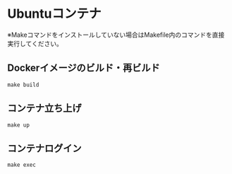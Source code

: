 # Ubuntuコンテナ

※Makeコマンドをインストールしていない場合はMakefile内のコマンドを直接実行してください。

## Dockerイメージのビルド・再ビルド

~~~shell
make build
~~~

## コンテナ立ち上げ  

~~~shell
make up
~~~

## コンテナログイン  

~~~shell
make exec
~~~  
